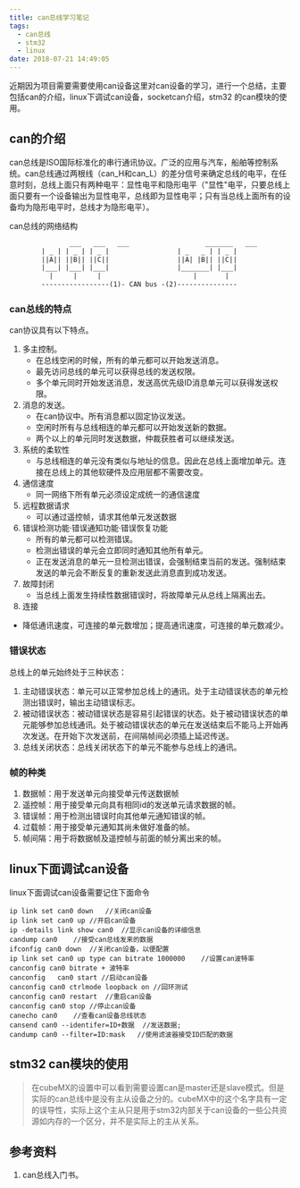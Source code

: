 ```yaml
---
title: can总线学习笔记
tags:
  - can总线
  - stm32
  - linux
date: 2018-07-21 14:49:05
---
```



近期因为项目需要需要使用can设备这里对can设备的学习，进行一个总结，主要包括can的介绍，linux下调试can设备，socketcan介绍，stm32 的can模块的使用。

<!--more-->

## can的介绍

can总线是ISO国际标准化的串行通讯协议。广泛的应用与汽车，船舶等控制系统。can总线通过两根线（can_H和can_L）的差分信号来确定总线的电平，在任意时刻，总线上面只有两种电平：显性电平和隐形电平（"显性"电平，只要总线上面只要有一个设备输出为显性电平，总线即为显性电平；只有当总线上面所有的设备均为隐形电平时，总线才为隐形电平）。

can总线的网络结构

```txt
 			   ___   ___   ___                   _______   ___
        | _ | | _ | | _ |                 | _   _ | | _ |
        ||A|| ||B|| ||C||                 ||A| |B|| ||C||
        |___| |___| |___|                 |_______| |___|
          |     |     |                       |       |
        -----------------(1)- CAN bus -(2)---------------
```

### can总线的特点

can协议具有以下特点。

1. 多主控制。
	* 在总线空闲的时候，所有的单元都可以开始发送消息。
	* 最先访问总线的单元可以获得总线的发送权限。
	* 多个单元同时开始发送消息，发送高优先级ID消息单元可以获得发送权限。
2. 消息的发送。
	* 在can协议中。所有消息都以固定协议发送。
	* 空闲时所有与总线相连的单元都可以开始发送新的数据。
	* 两个以上的单元同时发送数据，仲裁获胜者可以继续发送。
3. 系统的柔软性
	* 与总线相连的单元没有类似与地址的信息。因此在总线上面增加单元。连接在总线上的其他软硬件及应用层都不需要改变。
4. 通信速度
	* 同一网络下所有单元必须设定成统一的通信速度
5. 远程数据请求
	* 可以通过遥控帧，请求其他单元发送数据
6. 错误检测功能·错误通知功能·错误恢复功能
	* 所有的单元都可以检测错误。
	* 检测出错误的单元会立即同时通知其他所有单元。
	* 正在发送消息的单元一旦检测出错误，会强制结束当前的发送。强制结束发送的单元会不断反复的重新发送此消息直到成功发送。
7. 故障封闭
	* 当总线上面发生持续性数据错误时，将故障单元从总线上隔离出去。
8. 连接
  * 降低通讯速度，可连接的单元数增加；提高通讯速度，可连接的单元数减少。

### 错误状态

 总线上的单元始终处于三种状态：

 1. 主动错误状态：单元可以正常参加总线上的通讯。处于主动错误状态的单元检测出错误时，输出主动错误标志。
 2. 被动错误状态：被动错误状态是容易引起错误的状态。处于被动错误状态的单元能够参加总线通讯。处于被动错误状态的单元在发送结束后不能马上开始再次发送。在开始下次发送前，在间隔帧间必须插上延迟传送。
 3. 总线关闭状态：总线关闭状态下的单元不能参与总线上的通讯。

### 帧的种类

 1. 数据帧：用于发送单元向接受单元传送数据帧
 2. 遥控帧：用于接受单元向具有相同id的发送单元请求数据的帧。
 3. 错误帧：用于检测出错误时向其他单元通知错误的帧。
 4. 过载帧：用于接受单元通知其尚未做好准备的帧。
 5. 帧间隔：用于将数据帧及遥控帧与前面的帧分离出来的帧。

## linux下面调试can设备

linux下面调试can设备需要记住下面命令

```
ip link set can0 down	//关闭can设备
ip link set can0 up	//开启can设备
ip -details link show can0	//显示can设备的详细信息
candump can0	//接受can总线发来的数据
ifconfig can0 down	//关闭can设备，以便配置
ip link set can0 up type can bitrate 1000000	//设置can波特率
canconfig can0 bitrate + 波特率
canconfig	can0 start //启动can设备
canconfig can0 ctrlmode loopback on	//回环测试
canconfig can0 restart	//重启can设备
canconfig can0 stop	//停止can设备
canecho can0	//查看can设备总线状态
cansend can0 --identifer=ID+数据	//发送数据;
candump can0 --filter=ID:mask	//使用滤波器接受ID匹配的数据
```

## stm32 can模块的使用

> 在cubeMX的设置中可以看到需要设置can是master还是slave模式。但是实际的can总线中是没有主从设备之分的。cubeMX中的这个名字具有一定的误导性，实际上这个主从只是用于stm32内部关于can设备的一些公共资源如内存的一个区分，并不是实际上的主从关系。

## 参考资料

 1. can总线入门书。
